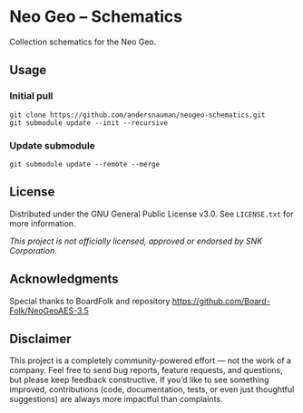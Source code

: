 # Neo Geo – Schematics
Collection schematics for the Neo Geo.

## Usage
### Initial pull
```
git clone https://github.com/andersnauman/neogeo-schematics.git
git submodule update --init --recursive
```

### Update submodule
```
git submodule update --remote --merge
```

## License

Distributed under the GNU General Public License v3.0. See `LICENSE.txt` for more information.

_This project is not officially licensed, approved or endorsed by SNK Corporation._

## Acknowledgments

Special thanks to BoardFolk and repository https://github.com/Board-Folk/NeoGeoAES-3.5

## Disclaimer

This project is a completely community-powered effort — not the work of a company. Feel free to send bug reports, feature requests, and questions, but please keep feedback constructive. If you’d like to see something improved, contributions (code, documentation, tests, or even just thoughtful suggestions) are always more impactful than complaints.